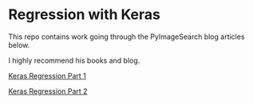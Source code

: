 # Regression with Keras

This repo contains work going through the PyImageSearch blog articles below.

I highly recommend his books and blog.


[Keras Regression Part 1](https://www.pyimagesearch.com/2019/01/21/regression-with-keras/)

[Keras Regression Part 2](https://www.pyimagesearch.com/2019/01/28/keras-regression-and-cnns/)

